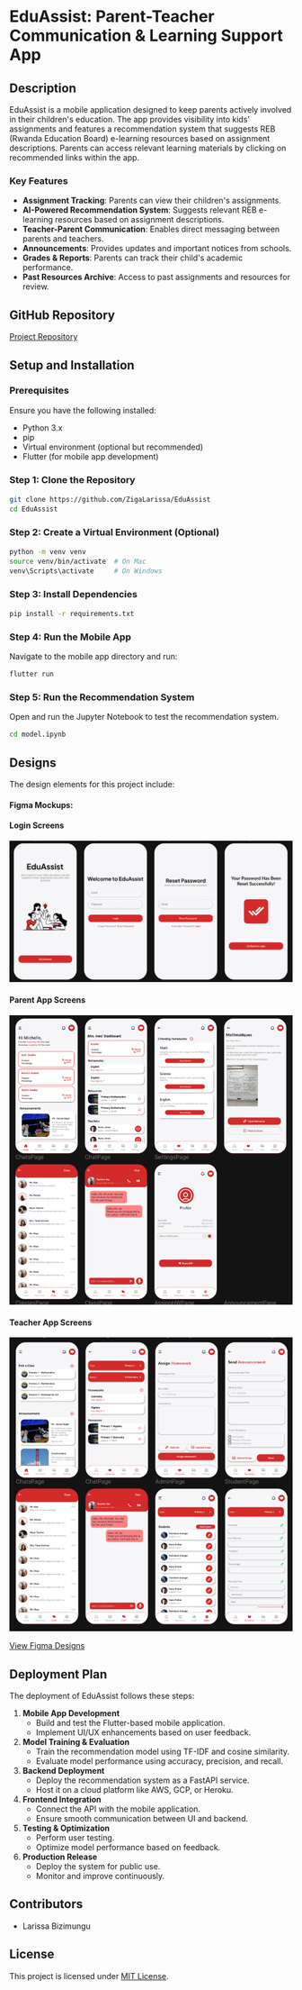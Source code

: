# EduAssist: Parent-Teacher Communication & Learning Support App

## Description
EduAssist is a mobile application designed to keep parents actively involved in their children's education. The app provides visibility into kids' assignments and features a recommendation system that suggests REB (Rwanda Education Board) e-learning resources based on assignment descriptions. Parents can access relevant learning materials by clicking on recommended links within the app. 

### Key Features
- **Assignment Tracking**: Parents can view their children's assignments.
- **AI-Powered Recommendation System**: Suggests relevant REB e-learning resources based on assignment descriptions.
- **Teacher-Parent Communication**: Enables direct messaging between parents and teachers.
- **Announcements**: Provides updates and important notices from schools.
- **Grades & Reports**: Parents can track their child's academic performance.
- **Past Resources Archive**: Access to past assignments and resources for review.

## GitHub Repository
[Project Repository](https://github.com/ZigaLarissa/EduAssist)

## Setup and Installation

### Prerequisites
Ensure you have the following installed:
- Python 3.x
- pip
- Virtual environment (optional but recommended)
- Flutter (for mobile app development)

### Step 1: Clone the Repository
```bash
git clone https://github.com/ZigaLarissa/EduAssist
cd EduAssist
```

### Step 2: Create a Virtual Environment (Optional)
```bash
python -m venv venv
source venv/bin/activate  # On Mac
venv\Scripts\activate     # On Windows
```

### Step 3: Install Dependencies
```bash
pip install -r requirements.txt
```

### Step 4: Run the Mobile App
Navigate to the mobile app directory and run:
```bash
flutter run
```

### Step 5: Run the Recommendation System
Open and run the Jupyter Notebook to test the recommendation system.
```bash
cd model.ipynb
```

## Designs
The design elements for this project include:

#### Figma Mockups: 

#### Login Screens
![Login Screens](designs/login_screens.png)

#### Parent App Screens
![Parent App Screens](designs/parentapp_screens.png)

#### Teacher App Screens
![Login Screens](designs/teacherapp_screens.png)


[View Figma Designs](https://www.figma.com/your-design-link)

## Deployment Plan
The deployment of EduAssist follows these steps:
1. **Mobile App Development**
   - Build and test the Flutter-based mobile application.
   - Implement UI/UX enhancements based on user feedback.
2. **Model Training & Evaluation**
   - Train the recommendation model using TF-IDF and cosine similarity.
   - Evaluate model performance using accuracy, precision, and recall.
3. **Backend Deployment**
   - Deploy the recommendation system as a FastAPI service.
   - Host it on a cloud platform like AWS, GCP, or Heroku.
4. **Frontend Integration**
   - Connect the API with the mobile application.
   - Ensure smooth communication between UI and backend.
5. **Testing & Optimization**
   - Perform user testing.
   - Optimize model performance based on feedback.
6. **Production Release**
   - Deploy the system for public use.
   - Monitor and improve continuously.

## Contributors
- Larissa Bizimungu

## License
This project is licensed under [MIT License](LICENSE).

